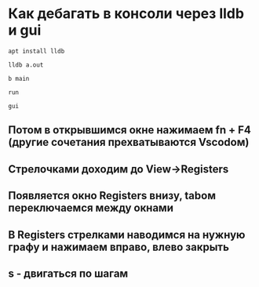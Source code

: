# Как дебагать в консоли через lldb и gui

```apt install lldb```

```lldb a.out```

```b main```

```run```

```gui```

## Потом в открывшимся окне нажимаем fn + F4 (другие сочетания прехватываются Vscodом)
## Стрелочками доходим до View->Registers
## Появляется окно Registers внизу, tabом переключаемся между окнами 
## В Registers стрелками наводимся на нужную графу и нажимаем вправо, влево закрыть
## s - двигаться по шагам
